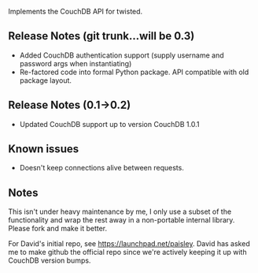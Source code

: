 Implements the CouchDB API for twisted.

## Release Notes (git trunk...will be 0.3)

* Added CouchDB authentication support (supply username and password args when instantiating)
* Re-factored code into formal Python package. API compatible with old package layout.

## Release Notes (0.1->0.2)

* Updated CouchDB support up to version CouchDB 1.0.1


## Known issues

* Doesn't keep connections alive between requests.

## Notes

This isn't under heavy maintenance by me, I only use a subset of the functionality and wrap the rest away in a non-portable internal library.  Please fork and make it better.


For David's initial repo, see https://launchpad.net/paisley.  David has asked me to make github the official repo since we're actively keeping it up with CouchDB version bumps.